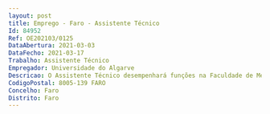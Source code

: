 ```yaml
--- 
layout: post
title: Emprego - Faro - Assistente Técnico
Id: 84952
Ref: OE202103/0125
DataAbertura: 2021-03-03
DataFecho: 2021-03-17
Trabalho: Assistente Técnico
Empregador: Universidade do Algarve
Descricao: O Assistente Técnico desempenhará funções na Faculdade de Medicina e Ciências Biomédicas da Universidade do Algarve, assegurando, nomeadamente   Apoio à Formação Pós Graduada •	Elaboração do Plano de Formação Anual •	Organização logística e administrativa dos cursos aprovados em conselho científico •	Elaboração de relatório anual da formação Pós graduada •	Apoio ao docente representante da Faculdade de Medicina e Ciências Biomédicas no CEFAP.  Apoio ao Mestrado Integrado em Medicina •	Apoio à direção do Mestrado Integrado em Medicina •	Preparação e atualização dos calendários anuais e horários semanais •	Organização e apoio às aulas do Mestrado Integrado em Medicina •	Organização e planificação dos estágios hospitalares •	Utilização de plataformas informáticas de registo da atividade letiva docente.
CodigoPostal: 8005-139 FARO
Concelho: Faro
Distrito: Faro
--- 
```

